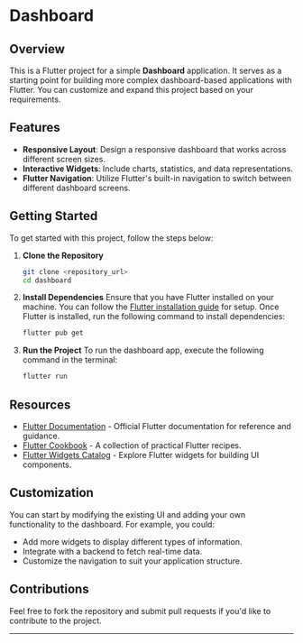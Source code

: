# Dashboard

## Overview

This is a Flutter project for a simple **Dashboard** application. It serves as a starting point for building more complex dashboard-based applications with Flutter. You can customize and expand this project based on your requirements.

## Features

- **Responsive Layout**: Design a responsive dashboard that works across different screen sizes.
- **Interactive Widgets**: Include charts, statistics, and data representations.
- **Flutter Navigation**: Utilize Flutter's built-in navigation to switch between different dashboard screens.

## Getting Started

To get started with this project, follow the steps below:

1. **Clone the Repository**
   ```bash
   git clone <repository_url>
   cd dashboard
   ```

2. **Install Dependencies**
   Ensure that you have Flutter installed on your machine. You can follow the [Flutter installation guide](https://flutter.dev/docs/get-started/install) for setup. Once Flutter is installed, run the following command to install dependencies:
   ```bash
   flutter pub get
   ```

3. **Run the Project**
   To run the dashboard app, execute the following command in the terminal:
   ```bash
   flutter run
   ```

## Resources

- [Flutter Documentation](https://flutter.dev/docs) - Official Flutter documentation for reference and guidance.
- [Flutter Cookbook](https://docs.flutter.dev/cookbook) - A collection of practical Flutter recipes.
- [Flutter Widgets Catalog](https://flutter.dev/docs/development/ui/widgets) - Explore Flutter widgets for building UI components.

## Customization

You can start by modifying the existing UI and adding your own functionality to the dashboard. For example, you could:

- Add more widgets to display different types of information.
- Integrate with a backend to fetch real-time data.
- Customize the navigation to suit your application structure.

## Contributions

Feel free to fork the repository and submit pull requests if you'd like to contribute to the project.

---

